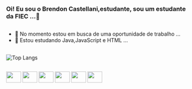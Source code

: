### Oi! Eu sou o Brendon Castellani,estudante, sou um estudante da FIEC ...👋

##

<!--
**breno-cmd/breno-cmd** is a ✨ _special_ ✨ repository because its `README.md` (this file) appears on your GitHub profile.

Here are some ideas to get you started:
![Anurag's GitHub stats](https://github-readme-stats.vercel.app/api?username=brenofc-cmd&show_icons=true&bg_color=00000000)
[![Top Langs](https://github-readme-stats.vercel.app/api/top-langs/?username=brenofc-cmd)](https://github.com/brenofc-cmd/github-readme-stats)
![Top Langs](https://github-readme-stats.vercel.app/api/top-langs/?username=brenofc-cmd&layout=compact)


-->
- 🔭 No momento estou em busca de uma oportunidade de trabalho ...
- 🌱 Estou estudando Java,JavaScript e HTML ...

##

![Top Langs](https://github-readme-stats.vercel.app/api/top-langs/?username=brenofc-cmd&hide_progress=true)

##

<div style="display": inline_block">
  
 <img height="30" width="40" src="https://cdn.jsdelivr.net/gh/devicons/devicon/icons/linux/linux-original.svg" /> 
 <img height="30" width="40" src="https://cdn.jsdelivr.net/gh/devicons/devicon/icons/debian/debian-plain-wordmark.svg" />
 <img height="30" width="40" src="https://cdn.jsdelivr.net/gh/devicons/devicon/icons/ubuntu/ubuntu-plain-wordmark.svg" /> 
 <img height="30" width="40" src="https://cdn.jsdelivr.net/gh/devicons/devicon/icons/python/python-original-wordmark.svg" />          
 <img height="30" width="40" src="https://cdn.jsdelivr.net/gh/devicons/devicon/icons/java/java-original.svg" />
 <img height="30" width="40" src="https://cdn.jsdelivr.net/gh/devicons/devicon/icons/javascript/javascript-original.svg" /> 
 </div>
 
##







